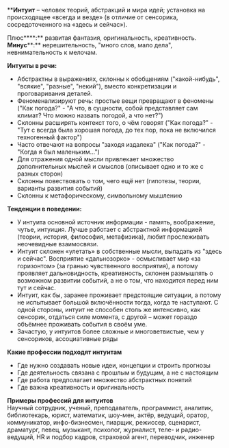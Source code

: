 ****Интуит** – человек теорий, абстракций и мира идей; установка на происходящее «всегда и везде» (в отличие от сенсорика, сосредоточенного на «здесь и сейчас»).  
  
Плюс****:** развитая фантазия, оригинальность, креативность.  
**Минус****:** нерешительность, "много слов, мало дела", невнимательность к мелочам.  
  
**Интуиты в речи:**  

-   Абстрактны в выражениях, склонны к обобщениям ("какой-нибудь", "всякие", "разные", "некий"), вместо конкретизации и проговаривания деталей.
-   Феноменализируют речь: простые вещи превращают в феномены ("Как погода?" - "А что, в сущности, собой представляет сам климат? Что можно назвать погодой, а что нет?")
-   Склонны расширять контекст того, о чём говорят ("Как погода?" - "Тут с всегда была хорошая погода, до тех пор, пока не включился техногенный фактор")
-   Часто отвечают на вопросы "заходя издалека" ("Как погода?" - "Когда я был маленьким...")
-   Для отражения одной мысли привлекает множество дополнительных мыслей и смыслов (описывает одно и то же с разных сторон)
-   Склонны повествовать о том, чего ещё нет (гипотезы, теории, варианты развития событий)
-   Склонны к метафорическому, символьному мышлению

**Тенденции в поведении:**  

-   У интуита основной источник информации - память, воображение, чутье, интуиция. Лучше работает с абстрактной информацией (теории, история, философия, метафизика), любит прослеживать неочевидные взаимосвязи.
-   Интуит склонен «улетать» в собственные мысли, выпадать из "здесь и сейчас". Восприятие «дальнозорко» - осмысливает мир «за горизонтом» (за гранью чувственного восприятия), а потому проявляет дальновидность, креативность, склонен размышлять о возможном развитии событий, а не о том, что находится перед ним тут и сейчас.
-   Интуит, как бы, заранее проживает предстоящие ситуации, а потому не испытывает большой включённости тогда, когда те наступают. С одной стороны, интуит не способен столь же интенсивно, как сенсорик, отдаться силе момента, с другой – может гораздо объёмнее проживать события в своём уме.
-   Зачастую, у интуитов более сложные и многоветвистые, чем у сенсориков, ассоциативные ряды

**Какие профессии подходят интуитам**  
- Где нужно создавать новые идеи, концепции и строить прогнозы  
- Где деятельность связана с прошлым и будущим, а не с настоящим  
- Где работа предполагает множество абстрактных понятий  
- Где важна креативность и оригинальность  
  
**Примеры профессий для интуитов**  
Научный сотрудник, ученый, преподаватель, программист, аналитик, библиотекарь, юрист, математик, шоу-мен, актёр, ведущий, оратор, коммуникатор, инфо-бизнесмен, пиарщик, режиссер, сценарист, драматург, певец, музыкант, психолог, журналист, теле- и радио-ведущий, HR и подбор кадров, страховой агент, переводчик, инженер